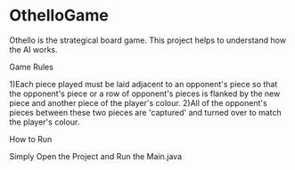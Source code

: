 # OthelloGame
Othello is the strategical board game.
This project helps to understand how the AI works.

Game Rules

1)Each piece played must be laid adjacent to an opponent's piece so that the opponent's piece or a row of opponent's pieces
is flanked by the new piece and another piece of the player's colour.
2)All of the opponent's pieces between these two pieces are 'captured' and turned over to match the player's colour.


How to Run

Simply Open the Project and Run the Main.java
